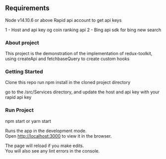 ## Requirements

Node v14.10.6 or above 
Rapid api account to get api keys 

1 - Host and api key og coin ranking api
2 - Bing api sdk for bing new search

### About project

This project is the demonstration of the implementation of redux-toolkit, using createApi and fetchbaseQuery to create custom hooks

### Getting Started
Clone this repo
run npm install in the cloned project directory

go to the /src/Services directory, and update the host and api key with your rapid api key

### Run Project
npm start or yarn start

Runs the app in the development mode.\
Open [http://localhost:3000](http://localhost:3000) to view it in the browser.

The page will reload if you make edits.\
You will also see any lint errors in the console.

